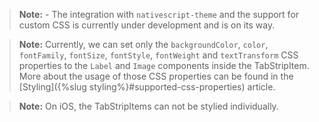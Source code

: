 > **Note:** - The integration with `nativescript-theme` and the support for custom CSS is currently under development and is on its way.

<snippet id='tabs-theming-css-ng'/>

> **Note:** Currently, we can set only the `backgroundColor`, `color`, `fontFamily`, `fontSize`, `fontStyle`, `fontWeight` and `textTransform` CSS properties to the `Label` and `Image` components inside the TabStripItem. More about the usage of those CSS properties can be found in the [Styling]({%slug styling%}#supported-css-properties) article.

> **Note:** On iOS, the TabStripItems can not be stylied individually.
